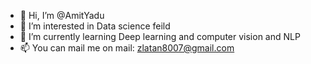 - 👋 Hi, I’m @AmitYadu
- 👀 I’m interested in Data science feild
- 🌱 I’m currently learning Deep learning and computer vision and NLP
- 📫 You can mail me on mail: zlatan8007@gmail.com

<!---
AmitYadu/AmitYadu is a ✨ special ✨ repository because its `README.md` (this file) appears on your GitHub profile.
You can click the Preview link to take a look at your changes.
--->
